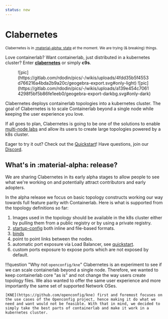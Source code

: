 ```yaml
---
status: new
---
```


# Clabernetes

<small>Clabernetes is in [:material-alpha: state](#whats-in-material-alpha-release) at the moment. We are trying (& breaking) things.</small>

Love containerlab? Want containerlab, just distributed in a kubernetes cluster? Enter [**clabernetes**](https://github.com/srl-labs/clabernetes/) or simply **c9s**.

<figure markdown>
![pic](https://gitlab.com/rdodin/pics/-/wikis/uploads/4fdd35b5f4553d766216a4bda2b9a20c/geogebra-export.svg#only-light)
![pic](https://gitlab.com/rdodin/pics/-/wikis/uploads/a139e454c70614298f5bf5b86fe1eeb0/geogebra-export-darkbg.svg#only-dark)
</figure>

Clabernetes deploys containerlab topologies into a kubernetes cluster. The goal of Clabernetes is to scale Containerlab beyond a single node while keeping the user experience you love.

If all goes to plan, Clabernetes is going to be one of the solutions to enable [multi-node labs](../multi-node.md) and allow its users to create large topologies powered by a k8s cluster.

Eager to try it out? Check out the [Quickstart](quickstart.md)! Have questions, join our [Discord](https://discord.gg/2A8ZxM7hD9).

## What's in :material-alpha: release?

We are sharing Clabernetes in its early alpha stages to allow people to see what we're working on and potentially attract contributors and early adopters.

In the alpha release we focus on basic topology constructs working our way towards full feature parity with Containerlab. Here is what is supported from the topology definitions so far:

1. Images used in the topology should be available in the k8s cluster either by pulling them from a public registry or by using a private registry.
2. [startup-config](../nodes.md#startup-config) both inline and file-based formats.
3. [binds](../nodes.md#binds)
4. point to point links between the nodes.
4. automatic port exposure via Load Balancer, see [quickstart](quickstart.md#accessing-the-nodes).
5. custom ports exposure to expose ports which are not exposed by default.

!!!question "Why not `openconfig/kne`"
    Clabernetes is an experiment to see if we can scale containerlab beyond a single node. Therefore, we wanted to keep containerlab core "as is" and not change the way users create topology files. We also wanted to offer the same user experience and more importantly the same set of supported Network OSes.

    [KNE](https://github.com/openconfig/kne) first and foremost focuses on the use cases of the Openconfig project, hence making it do what we need and want would not be feasible. With that in mind, we decided to simply take the best parts of containerlab and make it work in a kubernetes cluster.
